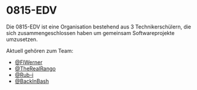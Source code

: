 # 0815-EDV

Die 0815-EDV ist eine Organisation bestehend aus 3 Technikerschülern,
die sich zusammengeschlossen haben um gemeinsam Softwareprojekte umzusetzen.

Aktuell gehören zum Team:
+ [@FlWerner](https://github.com/FlWerner)
+ [@TheRealRango](https://github.com/TheRealRango)
+ [@Rub-i](https://github.com/Rub-i)
+ [@BackInBash](https://github.com/BackInBash)
